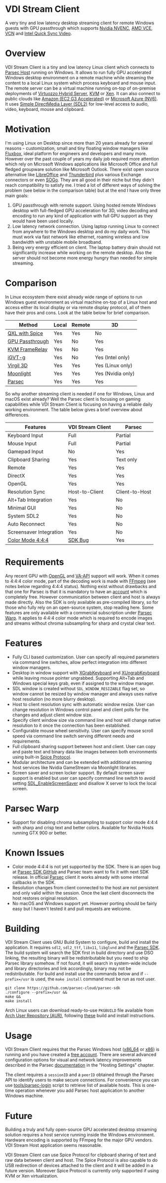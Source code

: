 # VDI Stream Client

A very tiny and low latency desktop streaming client for remote Windows guests
with GPU passthrough which supports [Nvidia NVENC](https://en.wikipedia.org/wiki/Nvidia_NVENC),
[AMD VCE](https://en.wikipedia.org/wiki/Video_Coding_Engine), [VCN](https://en.wikipedia.org/wiki/Video_Core_Next)
and [Intel Quick Sync Video](https://en.wikipedia.org/wiki/Intel_Quick_Sync_Video).

# Overview

VDI Stream Client is a tiny and low latency Linux client which connects to [Parsec Host](https://parsec.app/)
running on Windows. It allows to run fully GPU accelerated Windows desktop
environment on a remote machine while streaming the content to a local Linux
system which process keyboard and mouse input. The remote server can be a
virtual machine running on-top of on-premise deployments of [Virtuozzo Hybrid
Server](https://www.virtuozzo.com/support/all-products/virtuozzo-hybrid-server.html),
[KVM](https://www.linux-kvm.org/page/Main_Page) or [Xen](https://xenproject.org/).
It can also connect to public clouds like [Amazon (EC2 G3 Accelerated)](https://aws.amazon.com/ec2/instance-types/g3/)
or [Microsoft Azure (NV6)](https://azure.microsoft.com/en-us/pricing/details/virtual-machines/windows/).
It uses [Simple DirectMedia Layer (SDL2)](https://libsdl.org/) for low-level
access to audio, video, keyboard, mouse and clipboard.

# Motivation

I'm using Linux on Desktop since more than 20 years already for several
reasons - customization, small and tiny floating window managers like [Fluxbox](http://fluxbox.org/),
ideal platform for engineers and developers and many more. However over the
past couple of years my daily job required more attention which rely on
Microsoft Windows applications like Microsoft Office and full fledged groupware
solution like Microsoft Outlook. There exist open source alternative like [LibreOffice](https://www.libreoffice.org/)
and [Thunderbird](https://www.thunderbird.net/) plus various Exchange
connectors or even [SOGo](https://sogo.nu/). They are all good in their niche
but they didn't reach compatibility to satisfy me. I tried a lot of different
ways of solving the problem (see below in the comparison table) but at the end
I have only three main goals:

1. GPU passthrough with remote support. Using hosted remote Windows desktop
   with full-fledged GPU acceleration for 3D, video decoding and encoding to
   run any kind of application with full GPU support as they would have been
   used locally.
2. Low latency network connection. Using laptop running Linux to connect from
   anywhere to the Windows desktop and do my daily work. This must work via
   fast network like ethernet, roaming wireless and low bandwidth with unstable
   mobile broadband.
3. Being very energy efficient on client. The laptop battery drain should not
   significantly increase while working on the remote desktop. Also the server
   should not become more energy hungry than needed for simple streaming.

# Comparison

In Linux ecosystem there exist already wide range of options to run Windows
guest environment as virtual machine on-top of a Linux host and access either
its local display or via remote display protocol, all of them have their pros
and cons. Look at the table below for brief comparison.

Method          | Local | Remote | 3D
----------------|-------|--------|------------------
[QXL with Spice](https://www.spice-space.org/)  | Yes   | Yes    | No
[GPU Passthrough](https://www.kernel.org/doc/Documentation/vfio.txt) | Yes   | No     | Yes
[KVM FrameRelay](https://looking-glass.io/)  | Yes   | No     | Yes
[iGVT-g](https://www.kernel.org/doc/Documentation/vfio-mediated-device.txt)          | Yes   | No     | Yes (Intel only)
[Virgil 3D](https://virgil3d.github.io/)       | Yes   | Yes    | Yes (Linux only)
[Moonlight](https://moonlight-stream.org/)       | Yes   | Yes    | Yes (Nvidia only)
[Parsec](https://parsec.app/)          | Yes   | Yes    | Yes

So why another streaming client is needed if one for Windows, Linux and macOS
exist already? Well the Parsec client is focusing on gaming capabilities while
VDI Stream Client is focusing on having a reliable daily working environment.
The table below gives a brief overview about differences.

Features                | VDI Stream Client | Parsec
------------------------|-------------------|---------------
Keyboard Input          | Full              | Partial
Mouse Input             | Full              | Partial
Gamepad Input           | No                | Yes
Clipboard Sharing       | Yes               | Text only
Remote                  | Yes               | Yes
DirectX                 | Yes               | Yes
OpenGL                  | Yes               | Yes
Resolution Sync         | Host-to-Client    | Client-to-Host
Alt+Tab Integration     | Yes               | No
Minimal GUI             | Yes               | No
System SDL2             | Yes               | No
Auto Reconnect          | Yes               | No
Screensaver Integration | Yes               | No
[Color Mode 4:4:4](https://en.wikipedia.org/wiki/Chroma_subsampling)        | [SDK Bug](https://github.com/parsec-cloud/parsec-sdk/issues/36)           | Yes

# Requirements

Any recent GPU with [OpenGL](https://en.wikipedia.org/wiki/OpenGL) and [VA-API](https://en.wikipedia.org/wiki/Video_Acceleration_API)
support will work. When it comes to 4:4:4 color mode, part of the decoding work
is made with [FFmpeg](https://ffmpeg.org/) (see notes below regarding 4:4:4
status). Nothing exist without drawbacks and that one for Parsec is that it is
mandatory to have an [account](https://parsec.app/signup) which is
completely free. However communication between client and host is always made
directly. Also the SDK is only available as pre-compiled library, so for those
who fully rely on an open-source system, stop reading here. Some features are
only available with a commercial subscription under [Parsec Warp](https://parsec.app/warp).
It applies to 4:4:4 color mode which is required to encode images and streams
without chroma subsampling for sharp and crystal clear text.

# Features

* Fully CLI based customization. User can specify all required parameters via
  command line switches, allow perfect integration into different window
  managers.
* Desktop in window support with [XGrabKeyboard](https://tronche.com/gui/x/xlib/input/XGrabKeyboard.html)
  and [XUngrabKeyboard](https://tronche.com/gui/x/xlib/input/XUngrabKeyboard.html)
  while leaving mouse pointer ungrabbed. Supporting Alt+Tab and Windows special
  keys grab, even if assigned to the window manager.
* SDL window is created without `SDL_WINDOW_RESIZABLE` flag set, so window
  cannot be resized by window manager and always uses native host resolution
  (no more blurry desktop).
* Host to client resolution sync with automatic window resize. User can change
  resolution in Windows control panel and client polls for the changes and
  adjust client window size.
* Specify client window size via command line and host will change native
  resolution to it once the connection has been established.
* Configurable mouse wheel sensitivity. User can specify mouse scroll speed via
  command line switch serving different needs and requirements.
* Full clipboard sharing support between host and client. User can copy and
  paste text and binary data like images between both environments using
  built-in [Spice Protocol](https://www.spice-space.org/).
* Modular architecture and can be extended with additional streaming host
  services like Nvidia GameStream via Moonlight libraries.
* Screen saver and screen locker support. By default screen saver support is
  enabled but user can specify command line switch to avoid setting [SDL_EnableScreenSaver](https://wiki.libsdl.org/SDL_EnableScreenSaver)
  and disallow X server to lock the local screen.

# Parsec Warp

* Support for disabling chroma subsampling to support color mode 4:4:4 with
  sharp and crisp text and better colors. Available for Nvidia Hosts running
  GTX 900 or better.

# Known Issues

* Color mode 4:4:4 is not yet supported by the SDK. There is an open bug at [Parsec SDK GitHub](https://github.com/parsec-cloud/parsec-sdk/issues/36)
  and Parsec team want to fix it with next SDK release. In official [Parsec](https://parsec.app/downloads)
  client it works already with some internal callbacks in the SDK.
* Resolution changes from client connected to the host are not persistent and
  only valid within the session. Once the last client disconnects the host
  restores original resolution.
* No macOS and Windows support yet. However porting should be fairly easy but I
  haven't tested it and pull requests are welcome.

# Building

VDI Stream Client uses GNU Build System to configure, build and install the
application. It requires `sdl2`, `sdl2_ttf`, `libx11`, `libglvnd` and the
[Parsec SDK](https://github.com/parsec-cloud/parsec-sdk). The build system
will search the SDK first in build directory and use DSO linking, the resulting
binary will be redistributable but you need to ship Parsec library somehow. If
not found, it will search in system-wide include and library directories and
link accordingly, binary may not be redistributable. For build and install use
the commands below and if `--prefix=/usr` is used, the `make install` command
must be run as root user.

```
git clone https://github.com/parsec-cloud/parsec-sdk
./configure --prefix=/usr &&
make &&
make install
```

Arch Linux users can download ready-to-use `PKGBUILD` file available from
[Arch User Repository (AUR)](https://aur.archlinux.org/packages/vdi-stream-client/), following [these](https://wiki.archlinux.org/index.php/Arch_User_Repository#Build_and_install_the_package) build and install instructions.

# Usage

VDI Stream Client requires that the Parsec Windows host ([x86_64](https://builds.parsecgaming.com/package/parsec-windows.exe)
or [x86](https://builds.parsecgaming.com/package/parsec-windows32.exe)) is
running and you have created a [free account](https://parsec.app/signup).
There are several advanced configuration options for visual and network
latency improvements described in the Parsec [documentation](https://support.parsec.app/hc/en-us/articles/360001562772-All-Advanced-Configuration-Options)
in the "Hosting Settings" chapter.

The client requires a `sessionID` and a `peerID` obtained through the Parsec
API to identify users to make secure connections. For convenience you can use
[tools/parsec-login](tools/parsec-login) script to retrieve list of available
hosts. This is one-time operation whenever you add Parsec host application to
another Windows machine.

# Future

Building a truly and fully open-source GPU accelerated desktop streaming
solution requires a host service running inside the Windows environment.
Hardware encoding is supported by FFmpeg for the major GPU vendors. VDI Stream
Host application seems reasonable.

VDI Stream Client can use Spice Protocol for clipboard sharing of text and raw
data between client and host. The Spice Protocol is also capable to do USB
redirection of devices attached to the client and it will be added in a future
version. Moreover Spice Protocol is currently only supported if using KVM or
Xen virtualization.
